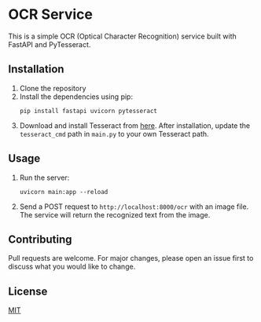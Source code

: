 # OCR Service

This is a simple OCR (Optical Character Recognition) service built with FastAPI and PyTesseract.

## Installation

1. Clone the repository
2. Install the dependencies using pip:
    ```
    pip install fastapi uvicorn pytesseract
    ```
3. Download and install Tesseract from [here](https://github.com/UB-Mannheim/tesseract/wiki). After installation, update the `tesseract_cmd` path in `main.py` to your own Tesseract path.

## Usage

1. Run the server:
    ```
    uvicorn main:app --reload
    ```
2. Send a POST request to `http://localhost:8000/ocr` with an image file. The service will return the recognized text from the image.

## Contributing

Pull requests are welcome. For major changes, please open an issue first to discuss what you would like to change.

## License

[MIT](https://choosealicense.com/licenses/mit/)